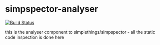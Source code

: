 # simpspector-analyser

[![Build Status](https://travis-ci.org/simplethings/simpspector-analyser.svg?branch=master)](https://travis-ci.org/simplethings/simpspector-analyser)

this is the analyser component to simplethings/simpspector - all the static code inspection is done here

